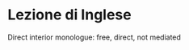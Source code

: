 # Lezione di Inglese

Direct interior monologue: free, direct, not mediated
<!--stackedit_data:
eyJoaXN0b3J5IjpbNjA3Njk2Nzc0XX0=
-->
